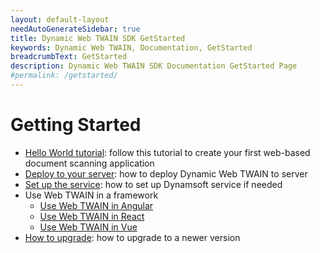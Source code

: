 ```yaml
---
layout: default-layout
needAutoGenerateSidebar: true
title: Dynamic Web TWAIN SDK GetStarted
keywords: Dynamic Web TWAIN, Documentation, GetStarted
breadcrumbText: GetStarted
description: Dynamic Web TWAIN SDK Documentation GetStarted Page
#permalink: /getstarted/
---
```


# Getting Started

- [Hello World tutorial]({{site.getstarted}}Helloworld.html): follow this tutorial to create your first web-based document scanning application
- [Deploy to your server]({{site.indepth}}deployment/server.html): how to deploy Dynamic Web TWAIN to server
- [Set up the service]({{site.indepth}}deployment/service.html): how to set up Dynamsoft service if needed
- Use Web TWAIN in a framework
  - [Use Web TWAIN in Angular]({{site.indepth}}development/angular.html)
  - [Use Web TWAIN in React]({{site.indepth}}development/react.html)
  - [Use Web TWAIN in Vue]({{site.indepth}}development/vue.html)
- [How to upgrade]({{site.indepth}}development/upgrade.html): how to upgrade to a newer version
<!-- - [Using Web TWAIN via RESTful API]({{site.indepth}}development/restful.html) -->
